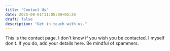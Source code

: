 ```yaml
---
title: "Contact Us"
date: 2025-08-01T11:05:00+05:30
draft: false
description: "Get in touch with us."
---
```


This is the contact page. I don't know if you wish you be contacted. I myself don't. If you do, add your details here. Be mindful of spammers. 